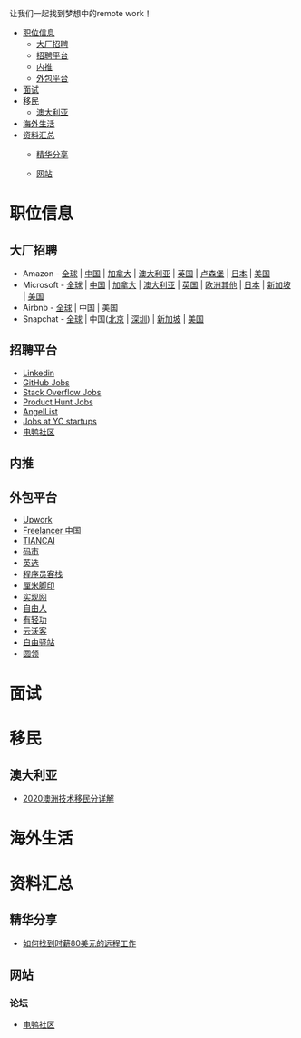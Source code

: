 让我们一起找到梦想中的remote work！

<!--ts-->

* [职位信息](#职位信息)
  * [大厂招聘](#大厂招聘)
  * [招聘平台](#招聘平台)
  * [内推](#内推)
  * [外包平台](#外包平台)
* [面试](#面试)
* [移民](#移民)
  * [澳大利亚](#澳大利亚)
* [海外生活](#海外生活)
* [资料汇总](#资料汇总)
  * [精华分享](#精华分享)
  * [网站](#网站)
    
    <!--te-->

# 职位信息

## 大厂招聘

- Amazon - [全球](https://www.amazon.jobs/zh/) | [中国](https://www.amazon.jobs/zh/search?base_query=&loc_query=Canada&latitude=&longitude=&loc_group_id=&invalid_location=false&country=CHN&city=&region=&county=) | [加拿大](https://www.amazon.jobs/zh/search?base_query=&loc_query=Canada&latitude=&longitude=&loc_group_id=&invalid_location=false&country=CAN&city=&region=&county=) | [澳大利亚](https://www.amazon.jobs/zh/search?base_query=&loc_query=Canada&latitude=&longitude=&loc_group_id=&invalid_location=false&country=AUS&city=&region=&county=) | [英国](https://www.amazon.jobs/zh/search?base_query=&loc_query=Canada&latitude=&longitude=&loc_group_id=&invalid_location=false&country=GBR&city=&region=&county=) | [卢森堡](https://www.amazon.jobs/zh/search?base_query=&loc_query=Canada&latitude=&longitude=&loc_group_id=&invalid_location=false&country=LUX&city=&region=&county=) | [日本](https://www.amazon.jobs/zh/search?base_query=&loc_query=Canada&latitude=&longitude=&loc_group_id=&invalid_location=false&country=JPN&city=&region=&county=) | [美国](https://www.amazon.jobs/zh/search?base_query=&loc_query=Canada&latitude=&longitude=&loc_group_id=&invalid_location=false&country=USA&city=&region=&county=)
- Microsoft - [全球](https://careers.microsoft.com/professionals/us/en/search-results) | [中国](https://careers.microsoft.com/professionals/us/en/search-results?qcountry=China) | [加拿大](https://careers.microsoft.com/professionals/us/en/search-results?qcountry=Canada) | [澳大利亚](https://careers.microsoft.com/professionals/us/en/search-results?qcountry=Australia) | [英国](https://careers.microsoft.com/professionals/us/en/search-results?qcountry=United%20Kingdom) | [欧洲其他](https://careers.microsoft.com/professionals/us/en/locations#Europe) | [日本](https://careers.microsoft.com/professionals/us/en/search-results?qcountry=Japan) | [新加坡](https://careers.microsoft.com/professionals/us/en/search-results?qcountry=Singapore) | [美国](https://careers.microsoft.com/professionals/us/en/search-results?qcountry=United%20States)
- Airbnb - [全球](https://careers.airbnb.com/positions/) | 中国 | 美国
- Snapchat - [全球](https://snap.com/en-US/jobs) | 中国([北京](https://snap.com/en-US/jobs?locations=Beijing) | [深圳](https://snap.com/en-US/jobs?locations=Shenzhen)) | [新加坡](https://snap.com/en-US/jobs?locations=Singapore) | [美国](https://careers.microsoft.com/professionals/us/en/search-results?qcountry=United%20States)

## 招聘平台

- [Linkedin](https://www.linkedin.com/)
- [GitHub Jobs](https://jobs.github.com/)
- [Stack Overflow Jobs](https://stackoverflow.com/jobs)
- [Product Hunt Jobs](https://www.producthunt.com/jobs)
- [AngelList](https://angel.co/)
- [Jobs at YC startups](https://news.ycombinator.com/jobs)
- [电鸭社区](https://eleduck.com/)

## 内推

## 外包平台

- [Upwork](https://www.upwork.com/)
- [Freelancer 中国](https://www.freelancer.cn/)  
- [TIANCAI](https://tiancai.pro/)  
- [码市](https://mart.coding.net/)  
- [英选](https://www.yingxuan.io/)  
- [程序员客栈](https://www.proginn.com/)  
- [厘米脚印](http://www.limijiaoyin.com/)  
- [实现网](http://shixian.com/)  
- [自由人](http://www.freemancn.com/)  
- [有轻功](http://www.youqinggong.com/)  
- [云沃客](https://www.clouderwork.com/)  
- [自由驿站](https://ziyouyizhan.com/)  
- [圆领](https://www.yuanling.com/)  

# 面试

# 移民

## 澳大利亚

- [2020澳洲技术移民分详解](https://zhuanlan.zhihu.com/p/39336962)

# 海外生活

# 资料汇总

## 精华分享

- [如何找到时薪80美元的远程工作](https://geekplux.com/posts/how-to-get-jobs-pay-80-dollars-per-hour-1)

## 网站

### 论坛

- [电鸭社区](https://eleduck.com/)
